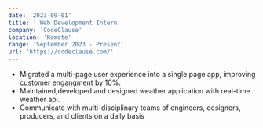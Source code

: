```yaml
---
date: '2023-09-01'
title: ' Web Development Intern'
company: 'CodeClause'
location: 'Remote'
range: 'September 2023 - Present'
url: 'https://codeclause.com/'
---
```


- Migrated a multi-page user experience into a single page app, improving customer engangment by 10%.
- Maintained,developed and designed weather application with real-time weather api.
- Communicate with multi-disciplinary teams of engineers, designers, producers, and clients on a daily basis

